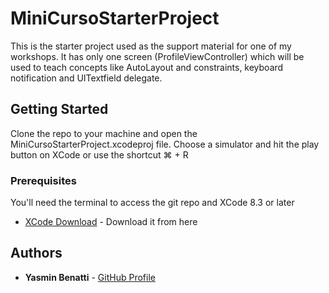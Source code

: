 # MiniCursoStarterProject

This  is the starter project used as the support material for one of my workshops. It has only one screen (ProfileViewController) which will be used to teach concepts like AutoLayout and constraints, keyboard notification and UITextfield delegate. 

## Getting Started

Clone the repo to your machine and open the MiniCursoStarterProject.xcodeproj file. Choose a simulator and hit the play button on XCode or use the shortcut ⌘ + R

### Prerequisites

You'll need the terminal to access the git repo and XCode 8.3 or later 

* [XCode Download](https://developer.apple.com/downloads/index.action) - Download it from here

## Authors

* **Yasmin Benatti** - [GitHub Profile](https://github.com/yabenatti)
